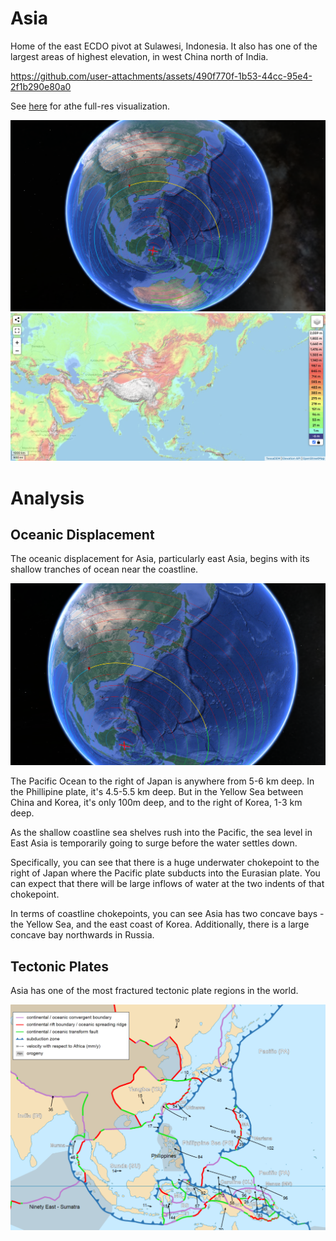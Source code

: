 # Asia

Home of the east ECDO pivot at Sulawesi, Indonesia. It also has one of the largest areas of highest elevation, in west China north of India.

https://github.com/user-attachments/assets/490f770f-1b53-44cc-95e4-2f1b290e80a0

See [here](https://github.com/sovrynn/ecdo/tree/master/6-LITERATURE-MEDIA/nobulart/ecdo-visualizations) for athe full-res visualization.

![profile](img/profile.png "asia profile")
![as](img/asia-elevation.png "asia elevation")

# Analysis

## Oceanic Displacement

The oceanic displacement for Asia, particularly east Asia, begins with its shallow tranches of ocean near the coastline.

![ocean](img/ocean.png "asia ocean")

The Pacific Ocean to the right of Japan is anywhere from 5-6 km deep. In the Phillipine plate, it's 4.5-5.5 km deep. But in the Yellow Sea between China and Korea, it's only 100m deep, and to the right of Korea, 1-3 km deep.

As the shallow coastline sea shelves rush into the Pacific, the sea level in East Asia is temporarily going to surge before the water settles down.

Specifically, you can see that there is a huge underwater chokepoint to the right of Japan where the Pacific plate subducts into the Eurasian plate. You can expect that there will be large inflows of water at the two indents of that chokepoint.

In terms of coastline chokepoints, you can see Asia has two concave bays - the Yellow Sea, and the east coast of Korea. Additionally, there is a large concave bay northwards in Russia.

## Tectonic Plates

Asia has one of the most fractured tectonic plate regions in the world.

![plates](img/plates.png "tectonic plate")
